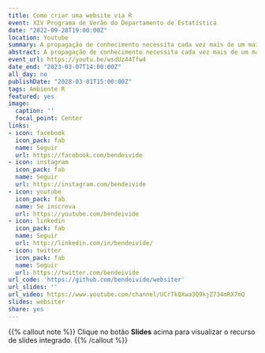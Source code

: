 ```yaml
---
title: Como criar uma website via R
event: XIV Programa de Verão do Departamento de Estatística
date: "2022-09-28T19:00:00Z"
location: Youtube
summary: A propagação de conhecimento necessita cada vez mais de um maior alcance, seja apresentando os nossos materiais didáticos, vídeo aulas ou a publicidade de nossas pesquisas. Pensando nisso, nada melhor do que criar uma página pessoal e/ou profissional para alimentar todo esse material, para divulgação. Isso indiretamente é uma publicidade de nosso perfil profissional. Para a criação dessa página web, propomos apenas o conhecimento no ambiente R, sem necessidade de conhecimento de outra linguagem. Juntamente com a IDE RStudio, deixaremos tudo mais intuitivo e fácil de ser criado.
abstract: A propagação de conhecimento necessita cada vez mais de um maior alcance, seja apresentando os nossos materiais didáticos, vídeo aulas ou a publicidade de nossas pesquisas. Pensando nisso, nada melhor do que criar uma página pessoal e/ou profissional para alimentar todo esse material, para divulgação. Isso indiretamente é uma publicidade de nosso perfil profissional. Para a criação dessa página web, propomos apenas o conhecimento no ambiente R, sem necessidade de conhecimento de outra linguagem. Juntamente com a IDE RStudio, deixaremos tudo mais intuitivo e fácil de ser criado.
event_url: https://youtu.be/wsdUz44Tfw4
date_end: "2023-03-07T14:00:00Z"
all_day: no
publishDate: "2028-03-01T15:00:00Z"
tags: Ambiente R
featured: yes
image:
  caption: ''
  focal_point: Center
links:
- icon: facebook
  icon_pack: fab
  name: Seguir
  url: https://facebook.com/bendeivide
- icon: instagram
  icon_pack: fab
  name: Seguir
  url: https://instagram.com/bendeivide
- icon: youtube
  icon_pack: fab
  name: Se inscreva
  url: https://youtube.com/bendeivide
- icon: linkedin
  icon_pack: fab
  name: Seguir
  url: http://linkedin.com/in/bendeivide/
- icon: twitter
  icon_pack: fab
  name: Seguir
  url: https://twitter.com/bendeivide
url_code: 'https://github.com/bendeivide/websiter'
url_slides: ''
url_video: https://www.youtube.com/channel/UCrTkQXwa3Q9kjZ734mRX7mQ
slides: websiter
share: yes
---
```


{{% callout note %}}
Clique no botão **Slides** acima para visualizar o recurso de slides integrado.
{{% /callout %}}


